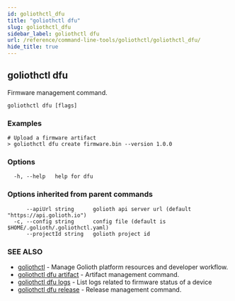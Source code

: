 ```yaml
---
id: goliothctl_dfu
title: "goliothctl dfu"
slug: goliothctl_dfu
sidebar_label: goliothctl dfu
url: /reference/command-line-tools/goliothctl/goliothctl_dfu/
hide_title: true
---
```

## goliothctl dfu

Firmware management command.

```
goliothctl dfu [flags]
```

### Examples

```
# Upload a firmware artifact
> goliothctl dfu create firmware.bin --version 1.0.0
```

### Options

```
  -h, --help   help for dfu
```

### Options inherited from parent commands

```
      --apiUrl string      golioth api server url (default "https://api.golioth.io")
  -c, --config string      config file (default is $HOME/.golioth/.goliothctl.yaml)
      --projectId string   golioth project id
```

### SEE ALSO

* [goliothctl](/reference/command-line-tools/goliothctl)	 - Manage Golioth platform resources and developer workflow.
* [goliothctl dfu artifact](/reference/command-line-tools/goliothctl/goliothctl_dfu_artifact)	 - Artifact management command.
* [goliothctl dfu logs](/reference/command-line-tools/goliothctl/goliothctl_dfu_logs)	 - List logs related to firmware status of a device
* [goliothctl dfu release](/reference/command-line-tools/goliothctl/goliothctl_dfu_release)	 - Release management command.

